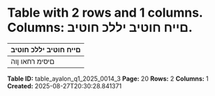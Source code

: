 # Table with 2 rows and 1 columns. Columns: םייח חוטיב יללכ חוטיב.

| םייח חוטיב יללכ חוטיב |
|---|
| םיסימ רחאו ןוה |

**Table ID:** table_ayalon_q1_2025_0014_3
**Page:** 20
**Rows:** 2
**Columns:** 1
**Created:** 2025-08-27T20:30:28.841371
